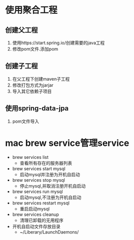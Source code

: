 # 使用聚合工程
## 创建父工程
1. 使用https://start.spring.io/创建需要的java工程
2. 修改pom文件.添加<packaging>pom</packaging>
## 创建子工程
1. 在父工程下创建maven子工程
2. 修改打包方式为jar<packaging>jar</packaging>
3. 导入其它依赖子项目
## 使用spring-data-jpa
1. pom文件导入
# mac brew service管理service
- brew services list 
  - 查看所有存在的服务器列表
- brew services start mysql
  - 启动mysql并注册为开机自启动
- brew services stop mysql
  - 停止mysql,并取消注册开机自启动
- brew services run mysql
  - 启动mysql,不注册为开机自启动
- brew services restart mysql
  - 重启启动mysql
- brew services cleanup
  - 清理已卸载的无用程序
- 开机自启动文件存放目录
  - ~/Liberary/LaunchDaemons/